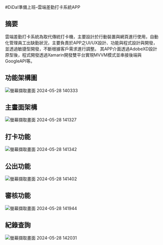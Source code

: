#DiDa!準備上班–雲端差勤打卡系統APP
## 摘要
雲端差勤打卡系統為取代傳統打卡機，主要設計於行動裝置與網頁進行使用，自動化管理員工出缺勤狀況，主要負責於APP之UI/UX設計、功能與程式設計與開發，並透過敏捷型開發，不斷根據客戶需求進行調整。
其APP介面透過AdobeXD設計原型後，程式開發透過Xamarin開發雙平台實現MVVM模式並串接後端與GoogleAPI等。

## 功能架構圖
![螢幕擷取畫面 2024-05-28 140333](https://github.com/oooao/Punch/assets/80454372/02fcc7e4-11bf-42c1-baa1-7d9d57b6ee53)
## 主畫面架構
![螢幕擷取畫面 2024-05-28 141327](https://github.com/oooao/Punch/assets/80454372/c8904301-e42a-4213-a4e8-ea5e69c64781)
## 打卡功能
![螢幕擷取畫面 2024-05-28 141342](https://github.com/oooao/Punch/assets/80454372/be15fbeb-aba2-4110-b900-89a23665e510)
## 公出功能
![螢幕擷取畫面 2024-05-28 141402](https://github.com/oooao/Punch/assets/80454372/b7662b79-a960-41c2-8630-86b30ca534e4)
## 審核功能
![螢幕擷取畫面 2024-05-28 141944](https://github.com/oooao/Punch/assets/80454372/a31420f6-98fa-4344-b39d-09fb43510bc8)
## 紀錄查詢
![螢幕擷取畫面 2024-05-28 142031](https://github.com/oooao/Punch/assets/80454372/2fe31181-4248-4b4e-ab72-16918e378080)
